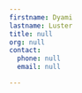 ```yaml
---
firstname: Dyami
lastname: Luster
title: null
org: null
contact:
  phone: null
  email: null

---
```


